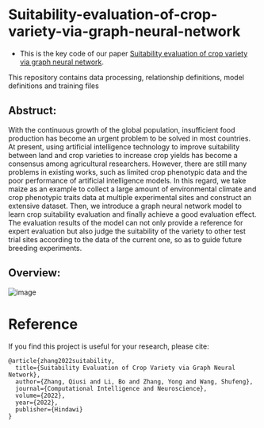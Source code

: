 # Suitability-evaluation-of-crop-variety-via-graph-neural-network

* This is the key code of our paper [Suitability evaluation of crop variety via graph neural network](https://www.hindawi.com/journals/cin/2022/5614974/).  

This repository contains data processing, relationship definitions, model definitions and training files

## Abstruct:

With the continuous growth of the global population, insufficient food production has become an urgent problem to be solved in most countries. At present, using artificial intelligence technology to improve suitability between land and crop varieties to increase crop yields has become a consensus among agricultural researchers. However, there are still many problems in existing works, such as limited crop phenotypic data and the poor performance of artificial intelligence models. In this regard, we take maize as an example to collect a large amount of environmental climate and crop phenotypic traits data at multiple experimental sites and construct an extensive dataset. Then, we introduce a graph neural network model to learn crop suitability evaluation and finally achieve a good evaluation effect. The evaluation results of the model can not only provide a reference for expert evaluation but also judge the suitability of the variety to other test trial sites according to the data of the current one, so as to guide future breeding experiments.

## Overview:
![image](https://github.com/Boli-trainee/Suitability-evaluation-of-crop-variety-via-graph-neural-network/assets/83391363/a2d863c8-eb79-467a-ab73-8b729b1a9587)


# Reference
If you find this project is useful for your research, please cite:
```
@article{zhang2022suitability,
  title={Suitability Evaluation of Crop Variety via Graph Neural Network},
  author={Zhang, Qiusi and Li, Bo and Zhang, Yong and Wang, Shufeng},
  journal={Computational Intelligence and Neuroscience},
  volume={2022},
  year={2022},
  publisher={Hindawi}
}
```
